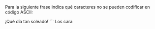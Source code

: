 Para la siguiente frase indica qué caracteres no se pueden codificar en código ASCII:

¡Qué día tan soleado!````
Los cara